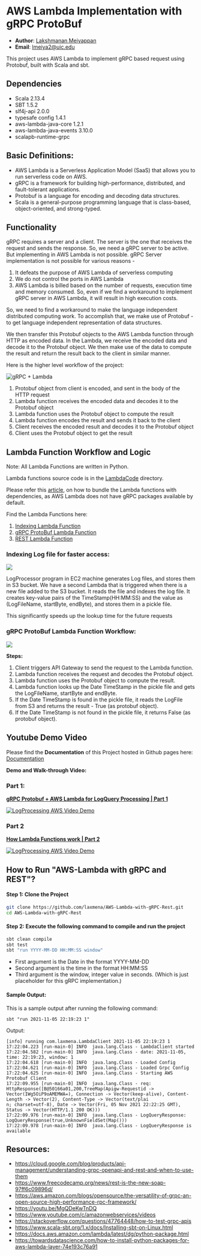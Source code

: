 # AWS Lambda Implementation with gRPC ProtoBuf

- __Author__: [Lakshmanan Meiyappan](https://laxmena.com)
- __Email__: [lmeiya2@uic.edu](mailto:lmeiya2@uic.edu)

This project uses AWS Lambda to implement gRPC based request using Protobuf, built with Scala and sbt.

## Dependencies

- Scala 2.13.4
- SBT 1.5.2
- slf4j-api 2.0.0
- typesafe config 1.4.1
- aws-lambda-java-core 1.2.1
- aws-lambda-java-events 3.10.0
- scalapb-runtime-grpc

## Basic Definitions:
- AWS Lambda is a Serverless Application Model (SaaS) that allows you to run serverless code on AWS.
- gRPC is a framework for building high-performance, distributed, and fault-tolerant applications.
- Protobuf is a language for encoding and decoding data structures.
- Scala is a general-purpose programming language that is class-based, object-oriented, and strong-typed.

## Functionality

gRPC requires a server and a client. The server is the one that receives the request and sends the response. So, we need 
a gRPC server to be active. But implementing in AWS Lambda is not possible. gRPC Server implementation is not possible 
for various reasons - 
1. It defeats the purpose of AWS Lambda of serverless computing
2. We do not control the ports in AWS Lambda
3. AWS Lambda is billed based on the number of requests, execution time and memory consumed. So, even if we find a 
workaround to implement gRPC server in AWS Lambda, it will result in high execution costs.

So, we need to find a workaround to make the language independent distributed computing work.  To accomplish that, 
we make use of Protobuf - to get language independent representation of data structures.

We then transfer this Protobuf objects to the AWS Lambda function through HTTP as encoded data. In the Lambda, we 
receive the encoded data and decode it to the Protobuf object. We then make use of the data to compute the result and 
return the result back to the client in similar manner.

Here is the higher level workflow of the project:

![gRPC + Lambda](./assets/1.png)

1. Protobuf object from client is encoded, and sent in the body of the HTTP request
2. Lambda function receives the encoded data and decodes it to the Protobuf object
3. Lambda function uses the Protobuf object to compute the result
4. Lambda function encodes the result and sends it back to the client
5. Client receives the encoded result and decodes it to the Protobuf object
6. Client uses the Protobuf object to get the result

## Lambda Function Workflow and Logic

Note: All Lambda Functions are written in Python. 

Lambda functions source code is in the [LambdaCode](./LambdaCode) directory.

Please refer this [article](https://towardsdatascience.com/how-to-install-python-packages-for-aws-lambda-layer-74e193c76a91), on how to bundle the Lambda functions with dependencies, as AWS Lambda does not have gRPC 
packages available by default. 

Find the Lambda Functions here: 
1. [Indexing Lambda Function](https://github.com/laxmena/AWS-Lambda-with-gRPC/blob/master/LambdaCode/Indexing%20Lambda/lambda_function.py)
2. [gRPC ProtoBuf Lambda Function](https://github.com/laxmena/AWS-Lambda-with-gRPC/tree/master/LambdaCode/gRPC%20Lambda)
3. [REST Lambda Function](https://github.com/laxmena/AWS-Lambda-with-gRPC/tree/master/LambdaCode/Rest%20Lambda)

### Indexing Log file for faster access:

![](./assets/2.png)

LogProcessor program in EC2 machine generates Log files, and stores them in S3 bucket. We have a second Lambda that 
is triggered when there is a new file added to the S3 bucket. It reads the file and indexes the log file. It creates
key-value pairs of the TimeStamp(HH:MM:SS) and the value as (LogFileName, startByte, endByte), and stores them in 
a pickle file.  

This significantly speeds up the lookup time for the future requests

### gRPC ProtoBuf Lambda Function Workflow:

![](./assets/3.png)

__Steps:__

1. Client triggers API Gateway to send the request to the Lambda function.
2. Lambda function receives the request and decodes the Protobuf object.
3. Lambda function uses the Protobuf object to compute the result.
4. Lambda function looks up the Date TimeStamp in the pickle file and gets the LogFileName, startByte and endByte.
5. If the Date TimeStamp is found in the pickle file, it reads the LogFile from S3 and returns the result - True (as protobuf object).
6. If the Date TimeStamp is not found in the pickle file, it returns False (as protobuf object).


## Youtube Demo Video

Please find the __Documentation__ of this Project hosted in Github pages here: [Documentation](https://laxmena.github.io/AWS-Lambda-with-gRPC/com/laxmena/LambdaClient.html)

__Demo and Walk-through Video:__

### Part 1:

**[gRPC Protobuf + AWS Lambda for LogQuery Processing | Part 1](https://youtu.be/YFPVKTBbWOY)**

[![LogProcessing AWS Video Demo](https://img.youtube.com/vi/YFPVKTBbWOY/0.jpg)](https://youtu.be/YFPVKTBbWOY)

### Part 2
**[How Lambda Functions work | Part 2](https://youtu.be/5hdhwfg5ytQ)**

[![LogProcessing AWS Video Demo](https://img.youtube.com/vi/5hdhwfg5ytQ/0.jpg)](https://youtu.be/5hdhwfg5ytQ)


## How to Run "AWS-Lambda with gRPC and REST"?

#### Step 1: Clone the Project
```bash
git clone https://github.com/laxmena/AWS-Lambda-with-gRPC-Rest.git
cd AWS-Lambda-with-gRPC-Rest
```

#### Step 2: Execute the following command to compile and run the project
```bash
sbt clean compile 
sbt test
sbt "run YYYY-MM-DD HH:MM:SS window"
```

- First argument is the Date in the format YYYY-MM-DD
- Second argument is the time in the format HH:MM:SS
- Third argument is the window, integer value in seconds. (Which is just placeholder for this gRPC implementation.)

#### Sample Output:

This is a sample output after running the following command:
```shell
sbt "run 2021-11-05 22:19:23 1"
```

Output:

```shell
[info] running com.laxmena.LambdaClient 2021-11-05 22:19:23 1
17:22:04.223 [run-main-0] INFO  java.lang.Class - LambdaClient started
17:22:04.582 [run-main-0] INFO  java.lang.Class - date: 2021-11-05, time: 22:19:23, window: 1
17:22:04.618 [run-main-0] INFO  java.lang.Class - Loaded Config
17:22:04.621 [run-main-0] INFO  java.lang.Class - Loaded Grpc Config
17:22:04.625 [run-main-0] INFO  java.lang.Class - Starting AWS Protobuf Client
17:22:09.955 [run-main-0] INFO  java.lang.Class - req: HttpResponse([B@50166a01,200,TreeMap(Apigw-Requestid -> Vector(IWg5OiP9oAMEMWA=), Connection -> Vector(keep-alive), Content-Length -> Vector(2), Content-Type -> Vector(text/plai
n; charset=utf-8), Date -> Vector(Fri, 05 Nov 2021 22:22:25 GMT), Status -> Vector(HTTP/1.1 200 OK)))
17:22:09.976 [run-main-0] INFO  java.lang.Class - LogQueryResponse: LogQueryResponse(true,UnknownFieldSet(Map()))
17:22:09.978 [run-main-0] INFO  java.lang.Class - LogQueryResponse is available

```

## Resources:

- https://cloud.google.com/blog/products/api-management/understanding-grpc-openapi-and-rest-and-when-to-use-them
- https://www.freecodecamp.org/news/rest-is-the-new-soap-97ff6c09896d/
- https://aws.amazon.com/blogs/opensource/the-versatility-of-grpc-an-open-source-high-performance-rpc-framework/
- https://youtu.be/MgQDeKwTnDQ
- https://www.youtube.com/c/amazonwebservices/videos
- https://stackoverflow.com/questions/47764448/how-to-test-grpc-apis
- https://www.scala-sbt.org/1.x/docs/Installing-sbt-on-Linux.html
- https://docs.aws.amazon.com/lambda/latest/dg/python-package.html
- https://towardsdatascience.com/how-to-install-python-packages-for-aws-lambda-layer-74e193c76a91